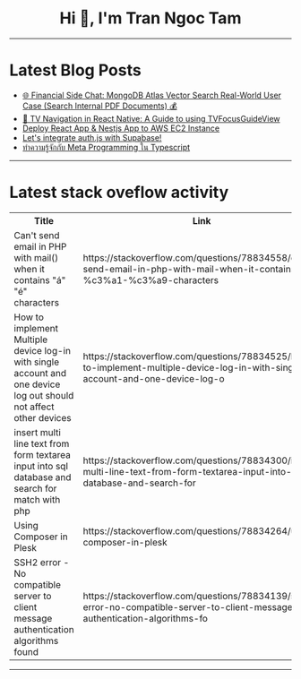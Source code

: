 <h1 align="center">Hi 👋, I'm Tran Ngoc Tam</h1>

---

# Latest Blog Posts 
<!-- BLOG-POST-LIST:START -->
- [🌐 Financial Side Chat: MongoDB Atlas Vector Search Real-World User Case &lpar;Search Internal PDF Documents&rpar; 💰](https://dev.to/mongodb-builder/financial-side-chat-mongodb-atlas-vector-search-real-world-user-case-search-internal-pdf-documents-5ehj)
- [🧭 TV Navigation in React Native: A Guide to using TVFocusGuideView](https://dev.to/amazonappdev/tv-navigation-in-react-native-a-guide-to-using-tvfocusguideview-302i)
- [Deploy React App &amp; Nestjs App to AWS EC2 Instance](https://dev.to/ionknowmyname/deploy-react-app-nestjs-app-to-aws-ec2-instance-554e)
- [Let&#39;s integrate auth.js with Supabase!](https://dev.to/priyanshuverma/lets-integrate-authjs-with-supabase-mf7)
- [ทำความรู้จักกับ Meta Programming ใน Typescript](https://dev.to/j4cksw/thamkhwaamruucchakkab-meta-programming-ain-typescript-51on)
<!-- BLOG-POST-LIST:END -->

---

# Latest stack oveflow activity
<table>
  <tr><th>Title</th><th>Link</th></tr>
  <!-- STACKOVERFLOW:START --><tr><td>Can&#39;t send email in PHP with mail&lpar;&rpar; when it contains &quot;á&quot; &quot;é&quot; characters</td><td>https://stackoverflow.com/questions/78834558/cant-send-email-in-php-with-mail-when-it-contains-%c3%a1-%c3%a9-characters</td></tr><tr><td>How to implement Multiple device log-in with single account and one device log out should not affect other devices</td><td>https://stackoverflow.com/questions/78834525/how-to-implement-multiple-device-log-in-with-single-account-and-one-device-log-o</td></tr><tr><td>insert multi line text from form textarea input into sql database and search for match with php</td><td>https://stackoverflow.com/questions/78834300/insert-multi-line-text-from-form-textarea-input-into-sql-database-and-search-for</td></tr><tr><td>Using Composer in Plesk</td><td>https://stackoverflow.com/questions/78834264/using-composer-in-plesk</td></tr><tr><td>SSH2 error - No compatible server to client message authentication algorithms found</td><td>https://stackoverflow.com/questions/78834139/ssh2-error-no-compatible-server-to-client-message-authentication-algorithms-fo</td></tr><!-- STACKOVERFLOW:END -->
</table>

---


